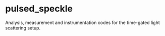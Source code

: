 # pulsed_speckle
Analysis, measurement and instrumentation codes for the time-gated light scattering setup.
